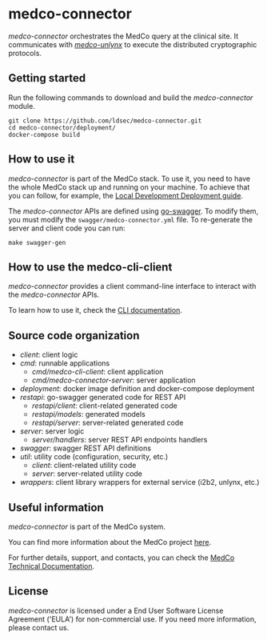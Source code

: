 # medco-connector
*medco-connector* orchestrates the MedCo query at the clinical site. It communicates with [*medco-unlynx*](https://github.com/ldsec/medco-unlynx) to execute the distributed cryptographic protocols.

## Getting started
Run the following commands to download and build the *medco-connector* module.
```shell
git clone https://github.com/ldsec/medco-connector.git
cd medco-connector/deployment/
docker-compose build
``` 

## How to use it
*medco-connector* is part of the MedCo stack. To use it, you need to have the whole MedCo stack up and running on your machine. To achieve that you can follow, for example, the [Local Development Deployment guide](https://ldsec.gitbook.io/medco-documentation/system-administrator-guide/deployment/local-development-deployment). 

The *medco-connector* APIs are defined using [go-swagger](https://github.com/go-swagger/go-swagger). To modify them, you must modify the `swagger/medco-connector.yml` file. To re-generate the server and client code you can run:
```shell
make swagger-gen
``` 

## How to use the medco-cli-client
*medco-connector* provides a client command-line interface to interact with the *medco-connector* APIs.

To learn how to use it, check the [CLI documentation](https://ldsec.gitbook.io/medco-documentation/system-administrators/cli).

## Source code organization
- *client*: client logic
- *cmd*: runnable applications
    - *cmd/medco-cli-client*: client application
    - *cmd/medco-connector-server*: server application
- *deployment*: docker image definition and docker-compose deployment
- *restapi*: go-swagger generated code for REST API
    - *restapi/client*: client-related generated code
    - *restapi/models*: generated models
    - *restapi/server*: server-related generated code
- *server*: server logic
    - *server/handlers*: server REST API endpoints handlers
- *swagger*: swagger REST API definitions
- *util*: utility code (configuration, security, etc.)
    - *client*: client-related utility code
    - *server*: server-related utility code
- *wrappers*: client library wrappers for external service (i2b2, unlynx, etc.)

## Useful information
*medco-connector* is part of the MedCo system.

You can find more information about the MedCo project [here](https://medco.epfl.ch/).

For further details, support, and contacts, you can check the [MedCo Technical Documentation](https://ldsec.gitbook.io/medco-documentation/).

## License
*medco-connector* is licensed under a End User Software License Agreement ('EULA') for non-commercial use.
If you need more information, please contact us.